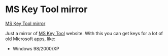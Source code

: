 # MS Key Tool mirror

[MS Key Tool mirror](https://virtwinyt.github.io/)

Just a mirror of [MS Key Tool](https://mskt.surge.sh/) website. 
With this you can get keys for a lot of old Microsoft apps, like:

- Windows 98/2000/XP
